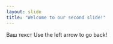 ```yaml
---
layout: slide
title: "Welcome to our second slide!"
---
```

Ваш текст
Use the left arrow to go back!
